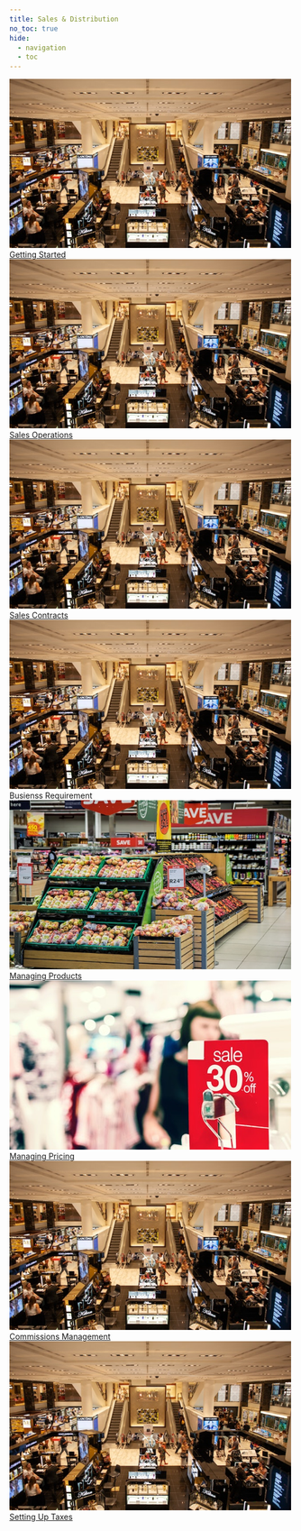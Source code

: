 ```yaml
---
title: Sales & Distribution
no_toc: true
hide:
  - navigation
  - toc
---
```


<section>
<!-- This example requires Tailwind CSS v2.0+ -->
<div class="relative bg-white overflow-hidden">
 <div class="p-7 grid grid-cols-1 sm:grid-cols-1 md:grid-cols-5 lg:grid-cols-5 xl:grid-cols-5 gap-5">
    <a href="01_getting_started" class="rounded overflow-hidden shadow-lg">
      <img class="w-full" src="assets/getting_started.jpg" alt="Platform">
      <div class="px-6 py-2">
        <div class="font-regular text-l mb-2" >Getting Started</div>
      </div>
    </a>
    <a href="01_getting_started" class="rounded overflow-hidden shadow-lg">
      <img class="w-full" src="assets/getting_started.jpg" alt="Platform">
      <div class="px-6 py-2">
        <div class="font-regular text-l mb-2" >Sales Operations</div>
      </div>
    </a>
    <a href="01_getting_started" class="rounded overflow-hidden shadow-lg">
      <img class="w-full" src="assets/getting_started.jpg" alt="Platform">
      <div class="px-6 py-2">
        <div class="font-regular text-l mb-2" >Sales Contracts</div>
      </div>
    </a>
      <img class="w-full" src="assets/getting_started.jpg" alt="Platform">
      <div class="px-6 py-2">
        <div class="font-regular text-l mb-2" >Busienss Requirement</div>
      </div>
    </a>
    <a href="05_managing_products" class="rounded overflow-hidden shadow-lg">
      <img class="w-full" src="assets/managing_products.jpg" alt="Managing Products">
      <div class="px-6 py-2">
        <div class="font-regular text-l mb-2" >Managing Products</div>
      </div>
    </a>
    <a href="06_managing_pricing" class="rounded overflow-hidden shadow-lg">
      <img class="w-full" src="assets/managing_pricing.jpg" alt="Managing Pricing">
      <div class="px-6 py-2">
        <div class="font-regular text-l mb-2" >Managing Pricing</div>
      </div>
    </a>
    <a href="01_getting_started" class="rounded overflow-hidden shadow-lg">
      <img class="w-full" src="assets/getting_started.jpg" alt="Platform">
      <div class="px-6 py-2">
        <div class="font-regular text-l mb-2" >Commissions Management</div>
      </div>
    </a>
    <a href="01_getting_started" class="rounded overflow-hidden shadow-lg">
      <img class="w-full" src="assets/getting_started.jpg" alt="Platform">
      <div class="px-6 py-2">
        <div class="font-regular text-l mb-2" >Setting Up Taxes</div>
      </div>
    </a>
</div>
</section>
